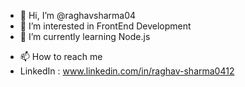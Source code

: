 - 👋 Hi, I’m @raghavsharma04
- 👀 I’m interested in FrontEnd Development
- 🌱 I’m currently learning Node.js
<!-- - 💞️ I’m looking to collaborate on  -->
- 📫 How to reach me 
-   LinkedIn : www.linkedin.com/in/raghav-sharma0412

<!---
raghavsharma04/raghavsharma04 is a ✨ special ✨ repository because its `README.md` (this file) appears on your GitHub profile.
You can click the Preview link to take a look at your changes.
--->
